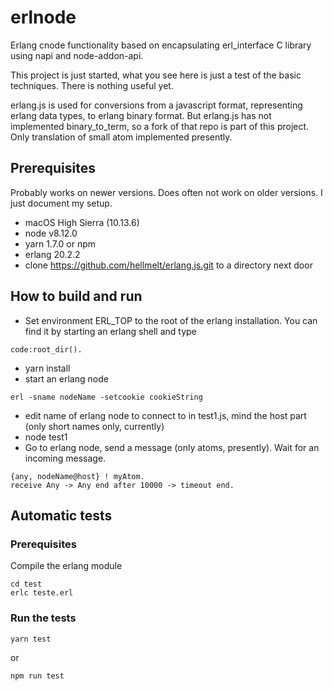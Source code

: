# erlnode
Erlang cnode functionality based on encapsulating erl_interface C library using napi and node-addon-api.

This project is just started, what you see here is just a test of the basic techniques. There is nothing useful yet.

erlang.js is used for conversions from a javascript format, representing erlang data types, to erlang binary format.
But erlang.js has not implemented binary_to_term, so a fork of that repo is part of this project. Only translation
of small atom implemented presently.

## Prerequisites
Probably works on newer versions. Does often not work on older versions. I just document my setup.

* macOS High Sierra (10.13.6) 
* node v8.12.0
* yarn 1.7.0 or npm
* erlang 20.2.2
* clone https://github.com/hellmelt/erlang.js.git to a directory next door

## How to build and run
* Set environment ERL_TOP to the root of the erlang installation. You can find it by starting an erlang shell and type
```
code:root_dir().
```
* yarn install
* start an erlang node
```
erl -sname nodeName -setcookie cookieString
```
* edit name of erlang node to connect to in test1.js, mind the host part (only short names only, currently)
* node test1
* Go to erlang node, send a message (only atoms, presently). Wait for an incoming message.
```
{any, nodeName@host} ! myAtom.
receive Any -> Any end after 10000 -> timeout end.
```
## Automatic tests
### Prerequisites
Compile the erlang module
```
cd test
erlc teste.erl
```
### Run the tests
```
yarn test
```
or
```
npm run test
```
